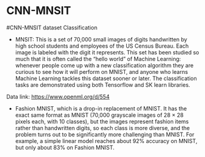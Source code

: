 # CNN-MNSIT

#CNN-MNSIT dataset Classification

* MNSIT: This is a set of 70,000 small images of digits handwritten by high school students and employees of the US Census Bureau. Each image is labeled with the digit it represents. This set has been studied so much that it is often called the “hello world” of Machine Learning: whenever people come up with a new classification algorithm they are curious to see how it will perform on MNIST, and anyone who learns Machine Learning tackles this dataset sooner or later.
The classification tasks are demonstrated using both Tensorflow and SK learn libraries. 

Data link: https://www.openml.org/d/554

* Fashion MNIST, which is a drop-in replacement of MNIST. It has the exact same format as MNIST (70,000 grayscale images of 28 × 28 pixels each, with 10 classes), but the images represent fashion items rather than handwritten digits, so each class is more diverse, and the problem turns out to be significantly more challenging than MNIST. For example, a simple linear model reaches about 92% accuracy on MNIST, but only about 83% on Fashion MNIST.
